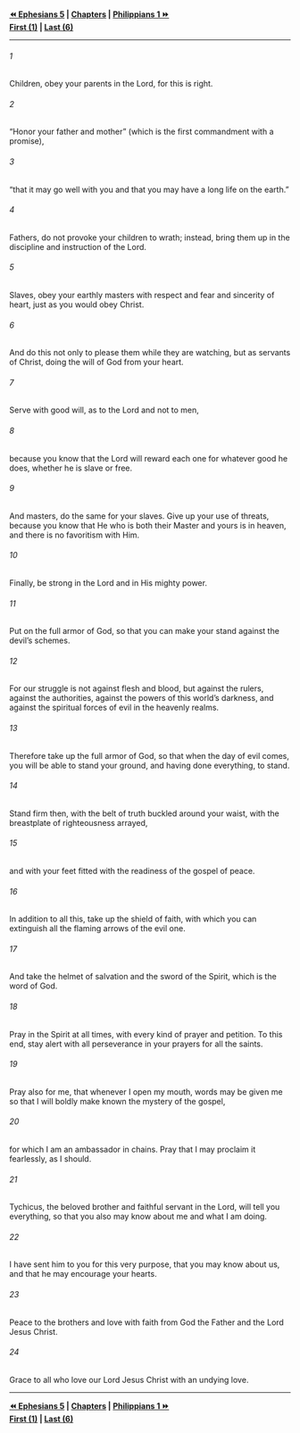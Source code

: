   
**[⏪ Ephesians 5](./Ephesians%205.md) | [Chapters](./_index.md) | [Philippians 1 ⏩](../44.50%20Philippians/Philippians%201.md)**  
**[First (1)](./Ephesians%201.md) | [Last (6)](Ephesians%206.md)**  
  
---  
  
###### 1  
Children, obey your parents in the Lord, for this is right.  
  
###### 2  
“Honor your father and mother” (which is the first commandment with a promise),  
  
###### 3  
“that it may go well with you and that you may have a long life on the earth.”  
  
###### 4  
Fathers, do not provoke your children to wrath; instead, bring them up in the discipline and instruction of the Lord.  
  
###### 5  
Slaves, obey your earthly masters with respect and fear and sincerity of heart, just as you would obey Christ.  
  
###### 6  
And do this not only to please them while they are watching, but as servants of Christ, doing the will of God from your heart.  
  
###### 7  
Serve with good will, as to the Lord and not to men,  
  
###### 8  
because you know that the Lord will reward each one for whatever good he does, whether he is slave or free.  
  
###### 9  
And masters, do the same for your slaves. Give up your use of threats, because you know that He who is both their Master and yours is in heaven, and there is no favoritism with Him.  
  
###### 10  
Finally, be strong in the Lord and in His mighty power.  
  
###### 11  
Put on the full armor of God, so that you can make your stand against the devil’s schemes.  
  
###### 12  
For our struggle is not against flesh and blood, but against the rulers, against the authorities, against the powers of this world’s darkness, and against the spiritual forces of evil in the heavenly realms.  
  
###### 13  
Therefore take up the full armor of God, so that when the day of evil comes, you will be able to stand your ground, and having done everything, to stand.  
  
###### 14  
Stand firm then, with the belt of truth buckled around your waist, with the breastplate of righteousness arrayed,  
  
###### 15  
and with your feet fitted with the readiness of the gospel of peace.  
  
###### 16  
In addition to all this, take up the shield of faith, with which you can extinguish all the flaming arrows of the evil one.  
  
###### 17  
And take the helmet of salvation and the sword of the Spirit, which is the word of God.  
  
###### 18  
Pray in the Spirit at all times, with every kind of prayer and petition. To this end, stay alert with all perseverance in your prayers for all the saints.  
  
###### 19  
Pray also for me, that whenever I open my mouth, words may be given me so that I will boldly make known the mystery of the gospel,  
  
###### 20  
for which I am an ambassador in chains. Pray that I may proclaim it fearlessly, as I should.  
  
###### 21  
Tychicus, the beloved brother and faithful servant in the Lord, will tell you everything, so that you also may know about me and what I am doing.  
  
###### 22  
I have sent him to you for this very purpose, that you may know about us, and that he may encourage your hearts.  
  
###### 23  
Peace to the brothers and love with faith from God the Father and the Lord Jesus Christ.  
  
###### 24  
Grace to all who love our Lord Jesus Christ with an undying love.  
  
  
---  
  
**[⏪ Ephesians 5](./Ephesians%205.md) | [Chapters](./_index.md) | [Philippians 1 ⏩](../44.50%20Philippians/Philippians%201.md)**  
**[First (1)](./Ephesians%201.md) | [Last (6)](Ephesians%206.md)**  
  
